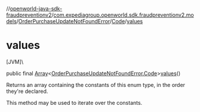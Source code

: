 //[openworld-java-sdk-fraudpreventionv2](../../../../index.md)/[com.expediagroup.openworld.sdk.fraudpreventionv2.models](../../index.md)/[OrderPurchaseUpdateNotFoundError](../index.md)/[Code](index.md)/[values](values.md)

# values

[JVM]\

public final [Array](https://kotlinlang.org/api/latest/jvm/stdlib/kotlin/-array/index.html)&lt;[OrderPurchaseUpdateNotFoundError.Code](index.md)&gt;[values](values.md)()

Returns an array containing the constants of this enum type, in the order they're declared.

This method may be used to iterate over the constants.
